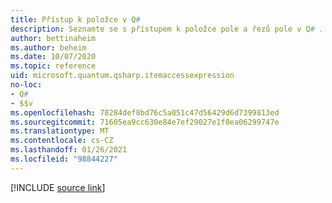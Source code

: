 ```yaml
---
title: Přístup k položce v Q#
description: Seznamte se s přístupem k položce pole a řezů pole v Q# .
author: bettinaheim
ms.author: beheim
ms.date: 10/07/2020
ms.topic: reference
uid: microsoft.quantum.qsharp.itemaccessexpression
no-loc:
- Q#
- $$v
ms.openlocfilehash: 78284def8bd76c5a051c47d56429d6d7399813ed
ms.sourcegitcommit: 71605ea9cc630e84e7ef29027e1f0ea06299747e
ms.translationtype: MT
ms.contentlocale: cs-CZ
ms.lasthandoff: 01/26/2021
ms.locfileid: "98844227"
---
```

<!---
# Item access operator in Q#
-->

[!INCLUDE [source link](~/includes/qsharp-language/Specifications/Language/3_Expressions/ItemAccessExpressions.md)]

